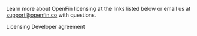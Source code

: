 Learn more about OpenFin licensing at the links listed below or email us at [support@openfin.co](mailto:support@openfin.co) with questions.​

Licensing
Developer agreement
